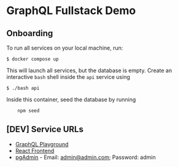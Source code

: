 # GraphQL Fullstack Demo

## Onboarding

To run all services on your local machine, run:

```
$ docker compose up
```

This will launch all services, but the database is empty. Create an interactive `bash` shell inside the `api` service using

```
$ ./bash api
```

Inside this container, seed the database by running

```
    npm seed
```

## \[DEV\] Service URLs

- [GraphQL Playground](http://localhost:4000/graphql)
- [React Frontend](http://localhost:3000)
- [pgAdmin](http://localhost:5050) - Email: admin@admin.com; Password: admin
